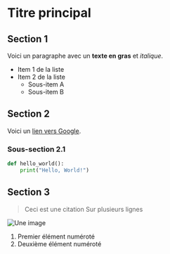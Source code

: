 # Titre principal
    
## Section 1
Voici un paragraphe avec un **texte en gras** et *italique*.
- Item 1 de la liste
- Item 2 de la liste
  - Sous-item A
  - Sous-item B

## Section 2
Voici un [lien vers Google](https://www.google.com).

### Sous-section 2.1
```python
def hello_world():
    print("Hello, World!")
```

## Section 3
> Ceci est une citation
> Sur plusieurs lignes

![Une image](https://example.com/image.jpg)

1. Premier élément numéroté
2. Deuxième élément numéroté

